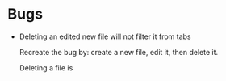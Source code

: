 <!-- #### All bugs currently resolved  
If you find a new bug please email me at [edwardtdo@gmail.com](mailto:edwardtdo@gmail.com) -->
  

# Bugs

- Deleting an edited new file will not filter it from tabs

  Recreate the bug by: create a new file, edit it, then delete it.

  Deleting a file is 
